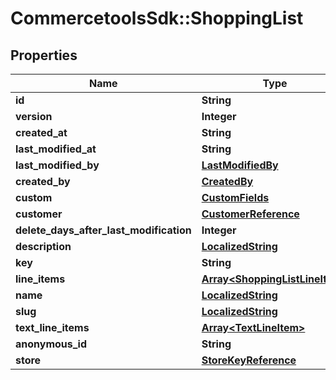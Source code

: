 # CommercetoolsSdk::ShoppingList

## Properties
Name | Type | Description | Notes
------------ | ------------- | ------------- | -------------
**id** | **String** |  | [optional] 
**version** | **Integer** |  | [optional] 
**created_at** | **String** |  | [optional] 
**last_modified_at** | **String** |  | [optional] 
**last_modified_by** | [**LastModifiedBy**](LastModifiedBy.md) |  | [optional] 
**created_by** | [**CreatedBy**](CreatedBy.md) |  | [optional] 
**custom** | [**CustomFields**](CustomFields.md) |  | [optional] 
**customer** | [**CustomerReference**](CustomerReference.md) |  | [optional] 
**delete_days_after_last_modification** | **Integer** |  | [optional] 
**description** | [**LocalizedString**](LocalizedString.md) |  | [optional] 
**key** | **String** |  | [optional] 
**line_items** | [**Array&lt;ShoppingListLineItem&gt;**](ShoppingListLineItem.md) |  | [optional] 
**name** | [**LocalizedString**](LocalizedString.md) |  | [optional] 
**slug** | [**LocalizedString**](LocalizedString.md) |  | [optional] 
**text_line_items** | [**Array&lt;TextLineItem&gt;**](TextLineItem.md) |  | [optional] 
**anonymous_id** | **String** |  | [optional] 
**store** | [**StoreKeyReference**](StoreKeyReference.md) |  | [optional] 

